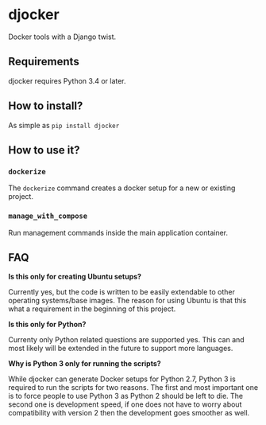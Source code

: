 # djocker

Docker tools with a Django twist.

## Requirements

djocker requires Python 3.4 or later.

## How to install?

As simple as `pip install djocker`

## How to use it?

### `dockerize`

The `dockerize` command creates a docker setup for a new or existing project.


### `manage_with_compose`

Run management commands inside the main application container.


## FAQ

**Is this only for creating Ubuntu setups?**

Currently yes, but the code is written to be easily extendable to other operating systems/base images.
The reason for using Ubuntu is that this what a requirement in the beginning of this project.

**Is this only for Python?**

Currenty only Python related questions are supported yes. This can and most likely will
be extended in the future to support more languages.

**Why is Python 3 only for running the scripts?**

While djocker can generate Docker setups for Python 2.7, Python 3 is required to run the scripts for two reasons.
The first and most important one is to force people to use Python 3 as Python 2 should be left to die. The second
one is development speed, if one does not have to worry about compatibility with version 2 then the development
goes smoother as well.
